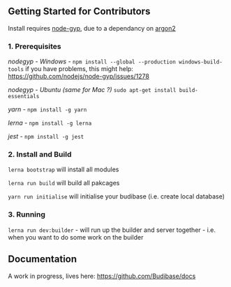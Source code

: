 ## Getting Started for Contributors

Install requires [node-gyp](https://github.com/nodejs/node-gyp), due to a dependancy on [argon2](https://github.com/ranisalt/node-argon2)

### 1.  Prerequisites

*nodegyp - Windows  -* `npm install --global --production windows-build-tools`
if you have problems, this might help: https://github.com/nodejs/node-gyp/issues/1278

*nodegyp - Ubuntu (same for Mac ?)* `sudo apt-get install build-essentials`

*yarn -* `npm install -g yarn`

*lerna -* `npm install -g lerna`

*jest* - `npm install -g jest`

### 2.  Install and Build

`lerna bootstrap` will install all modules

`lerna run build` will build all pakcages

`yarn run initialise` will initialise your budibase (i.e. create local database)

### 3. Running

`lerna run dev:builder` - will run up the builder and server together - i.e. when you want to do some work on the builder

## Documentation

A work in progress, lives here: https://github.com/Budibase/docs




